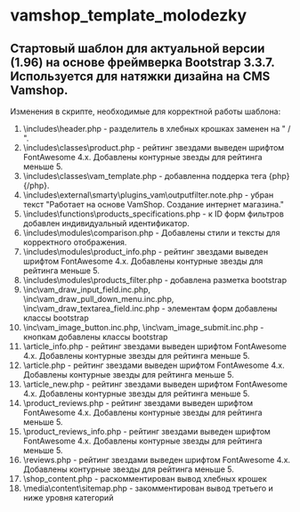 # vamshop_template_molodezky
 
 Стартовый шаблон для актуальной версии (1.96) на основе фреймверка Bootstrap 3.3.7. Используется для натяжки дизайна на CMS Vamshop.
 -
 Изменения в скрипте, необходимые для корректной работы шаблона:
 1. \includes\header.php - разделитель в хлебных крошках заменен на " / ".
 2. \includes\classes\product.php - рейтинг звездами выведен шрифтом FontAwesome 4.x. Добавлены контурные звезды для рейтинга меньше 5.
 3. \includes\classes\vam_template.php - добавленна поддерка тега {php}{/php}.
 4. \includes\external\smarty\plugins_vam\outputfilter.note.php - убран текст "Работает на основе VamShop. Создание интернет магазина."
 5. \includes\functions\products_specifications.php - к ID форм фильтров добавлен индивидуальный идентификатор.
 6. \includes\modules\comparison.php - Добавлены стили и тексты для корректного отображения.
 7. \includes\modules\product_info.php - рейтинг звездами выведен шрифтом FontAwesome 4.x. Добавлены контурные звезды для рейтинга меньше 5.
 8. \includes\modules\products_filter.php - добавлена разметка bootstrap
 9. \inc\vam_draw_input_field.inc.php, \inc\vam_draw_pull_down_menu.inc.php, \inc\vam_draw_textarea_field.inc.php - элементам форм добавлены классы bootstrap
 10. \inc\vam_image_button.inc.php, \inc\vam_image_submit.inc.php - кнопкам добавлены классы bootstrap
 11. \article_info.php - рейтинг звездами выведен шрифтом FontAwesome 4.x. Добавлены контурные звезды для рейтинга меньше 5.
 12. \article.php - рейтинг звездами выведен шрифтом FontAwesome 4.x. Добавлены контурные звезды для рейтинга меньше 5.
 13. \article_new.php - рейтинг звездами выведен шрифтом FontAwesome 4.x. Добавлены контурные звезды для рейтинга меньше 5.
 14. \product_reviews.php - рейтинг звездами выведен шрифтом FontAwesome 4.x. Добавлены контурные звезды для рейтинга меньше 5.
 15. \product_reviews_info.php - рейтинг звездами выведен шрифтом FontAwesome 4.x. Добавлены контурные звезды для рейтинга меньше 5.
 16. \reviews.php - рейтинг звездами выведен шрифтом FontAwesome 4.x. Добавлены контурные звезды для рейтинга меньше 5.
 17. \shop_content.php - раскомментирован вывод хлебных крошек
 18. \media\content\sitemap.php - закомментирован вывод третьего и ниже уровня категорий